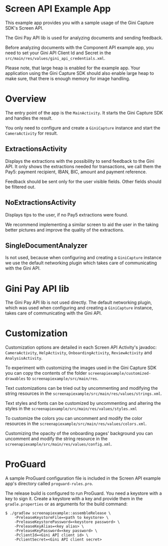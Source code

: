 Screen API Example App
=========================

This example app provides you with a sample usage of the Gini Capture SDK's Screen API.

The Gini Pay API lib is used for analyzing documents and sending feedback.

Before analyzing documents with the Component API example app, you need to set your Gini API Client Id and Secret in the
`src/main/res/values/gini_api_credentials.xml`.

Please note, that large heap is enabled for the example app. Your application using the Gini Capture SDK should also enable large heap to
make sure, that there is enough memory for image handling.

Overview
========

The entry point of the app is the `MainActivity`. It starts the Gini Capture SDK and handles the result.

You only need to configure and create a `GiniCapture` instance and start the 
`CameraActivity` for result.

ExtractionsActivity
-------------------

Displays the extractions with the possibility to send feedback to the Gini API. It only shows the extractions needed for transactions, we
call them the Pay5: payment recipient, IBAN, BIC, amount and payment reference.

Feedback should be sent only for the user visible fields. Other fields should be filtered out.

NoExtractionsActivity
---------------------

Displays tips to the user, if no Pay5 extractions were found. 

We recommend implementing a similar screen to aid the user in the taking better pictures and improve the quality of the extractions.

SingleDocumentAnalyzer
----------------------

Is not used, because when configuring and creating a `GiniCapture` instance we use the default networking plugin which takes care of
communicating with the Gini API.

Gini Pay API lib
============

The Gini Pay API lib is not used directly. The default networking plugin, which was used when configuring and creating a `GiniCapture` instance,
takes care of communicating with the Gini API.

Customization
=============

Customization options are detailed in each Screen API Activity's javadoc: `CameraActivity`, `HelpActivity`, `OnboardingActivity`,
`ReviewActivity` and `AnalysisActivity`.

To experiment with customizing the images used in the Gini Capture SDK you can copy the contents of the folder
`screenapiexample/customized-drawables` to `screenapiexample/src/main/res`.

Text customizations can be tried out by uncommenting and modifying the string resources in the
`screenapiexample/src/main/res/values/strings.xml`.

Text styles and fonts can be customized by uncommenting and altering the styles in the `screenapiexample/src/main/res/values/styles.xml`

To customize the colors you can uncomment and modify the color resources in the `screenapiexample/src/main/res/values/colors.xml`.

Customizing the opacity of the onboarding pages' background you can uncomment and modify the string resource in the
`screenapiexample/src/main/res/values/config.xml`.

ProGuard 
======== 
 
A sample ProGuard configuration file is included in the Screen API example app's directory called `proguard-rules.pro`. 
 
The release build is configured to run ProGuard. You need a keystore with a key to sign it. Create a keystore with a key and provide them in
the `gradle.properties` or as arguments for the build command:

``` 
$ ./gradlew screenapiexample::assembleRelease \ 
    -PreleaseKeystoreFile=<path to keystore> \ 
    -PreleaseKeystorePassword=<keystore password> \ 
    -PreleaseKeyAlias=<key alias> \ 
    -PreleaseKeyPassword=<key password> \
    -PclientId=<Gini API client id> \
    -PclientSecret=<Gini API client secret>
``` 
 
